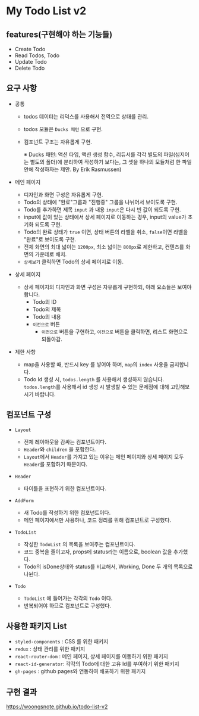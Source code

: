 # My Todo List v2

## features(구현해야 하는 기능들)

- Create Todo
- Read Todos, Todo
- Update Todo
- Delete Todo

## 요구 사항

- 공통

  - todos 데이터는 리덕스를 사용해서 전역으로 상태를 관리.
  - todos 모듈은 `Ducks 패턴` 으로 구현.
  - 컴포넌트 구조는 자유롭게 구현.

    ※ Ducks 패턴: 액션 타입, 액션 생성 함수, 리듀서를 각각 별도의 파일(심지어는 별도의 폴더)에 분리하여 작성하기 보다는, 그 셋을 하나의 모듈처럼 한 파일 안에 작성하자는 제안. By Erik Rasmussen)

- 메인 페이지

  - 디자인과 화면 구성은 자유롭게 구현.
  - Todo의 상태에 "완료"그룹과 "진행중" 그룹을 나뉘어서 보이도록 구현.
  - Todo를 추가하면 제목 `input` 과 내용 `input`은 다시 빈 값이 되도록 구현.
  - input에 값이 있는 상태에서 상세 페이지로 이동하는 경우, input의 value가 초기화 되도록 구현.
  - Todo의 완료 상태가 `true` 이면, 상태 버튼의 라벨을 취소, `false`이면 라벨을 "완료"로 보이도록 구현.
  - 전체 화면의 최대 넓이는 `1200px`, 최소 넓이는 `800px`로 제한하고, 컨텐츠를 화면의 가운데로 배치.
  - `상세보기` 클릭하면 Todo의 상세 페이지로 이동.

- 상세 페이지

  - 상세 페이지의 디자인과 화면 구성은 자유롭게 구현하되, 아래 요소들은 보여야 합니다.
    - Todo의 ID
    - Todo의 제목
    - Todo의 내용
    - `이전으로` 버튼
      - `이전으로` 버튼을 구현하고, `이전으로` 버튼을 클릭하면, 리스트 화면으로 되돌아감.

- 제한 사항
  - map을 사용할 때, 반드시 key 를 넣어아 하며, `map`의 `index` 사용을 금지합니다.
  - Todo Id 생성 시, `todos.length` 를 사용해서 생성하지 않습니다. `todos.length`를 사용해서 id 생성 시 발생할 수 있는 문제점에 대해 고민해보시기 바랍니다.

## 컴포넌트 구성

- `Layout`

  - 전체 레이아웃을 감싸는 컴포넌트이다.
  - `Header`와 `children` 을 포함한다.
  - `Layout`에서 `Header`를 가지고 있는 이유는 메인 페이지와 상세 페이지 모두 `Header`를 포함하기 때문이다.

- `Header`

  - 타이틀을 표현하기 위한 컴포넌트이다.

- `AddForm`

  - 새 Todo를 작성하기 위한 컴포넌트이다.
  - 메인 페이지에서만 사용하나, 코드 정리를 위해 컴포넌트로 구성했다.

- `TodoList`

  - 작성한 `TodoList` 의 목록을 보여주는 컴포넌트이다.
  - 코드 중복을 줄이고자, props에 status라는 이름으로, boolean 값을 추가했다.
  - Todo의 isDone상태와 status를 비교해서, Working, Done 두 개의 목록으로 나뉜다.

- `Todo`

  - `TodoList` 에 들어가는 각각의 `Todo` 이다.
  - 반복되어야 하므로 컴포넌트로 구성했다.

## 사용한 패키지 List

- `styled-components` : CSS 를 위한 패키지
- `redux` : 상태 관리를 위한 패키지
- `react-router-dom` : 메인 페이지, 상세 페이지를 이동하기 위한 패키지
- `react-id-generator`: 각각의 Todo에 대한 고유 Id를 부여하기 위한 패키지
- `gh-pages` : github pages와 연동하여 배포하기 위한 패키지

## 구현 결과
https://woongsnote.github.io/todo-list-v2


